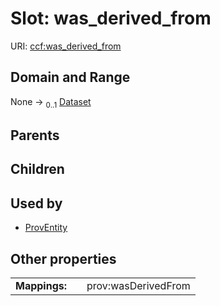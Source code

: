 
# Slot: was_derived_from



URI: [ccf:was_derived_from](http://purl.org/ccf/was_derived_from)


## Domain and Range

None &#8594;  <sub>0..1</sub> [Dataset](Dataset.md)

## Parents


## Children


## Used by

 * [ProvEntity](ProvEntity.md)

## Other properties

|  |  |  |
| --- | --- | --- |
| **Mappings:** | | prov:wasDerivedFrom |